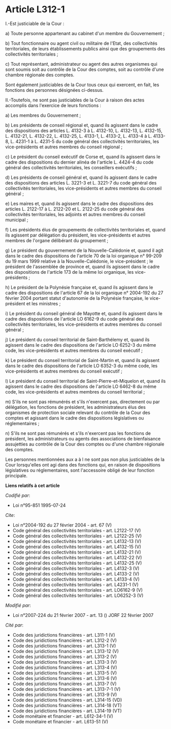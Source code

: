 # Article L312-1

I.-Est justiciable de la Cour : 

a) Toute personne appartenant au cabinet d'un membre du Gouvernement ; 

b) Tout fonctionnaire ou agent civil ou militaire de l'Etat, des collectivités territoriales, de leurs établissements publics
ainsi que des groupements des collectivités territoriales ; 

c) Tout représentant, administrateur ou agent des autres organismes qui sont soumis soit au contrôle de la Cour des comptes,
soit au contrôle d'une chambre régionale des comptes. 

Sont également justiciables de la Cour tous ceux qui exercent, en fait, les fonctions des personnes désignées ci-dessus. 

II.-Toutefois, ne sont pas justiciables de la Cour à raison des actes accomplis dans l'exercice de leurs fonctions : 

a) Les membres du Gouvernement ; 

b) Les présidents de conseil régional et, quand ils agissent dans le cadre des dispositions des articles L. 4132-3 à L.
4132-10, L. 4132-13, L. 4132-15, L. 4132-21, L. 4132-22, L. 4132-25, L. 4133-1, L. 4133-2, L. 4133-4 à L. 4133-8, L. 4231-1 à
L. 4231-5 du code général des collectivités territoriales, les vice-présidents et autres membres du conseil régional ; 

c) Le président du conseil exécutif de Corse et, quand ils agissent dans le cadre des dispositions du dernier alinéa de
l'article L. 4424-4 du code général des collectivités territoriales, les conseillers exécutifs ; 

d) Les présidents de conseil général et, quand ils agissent dans le cadre des dispositions des articles L. 3221-3 et L.
3221-7 du code général des collectivités territoriales, les vice-présidents et autres membres du conseil général ; 

e) Les maires et, quand ils agissent dans le cadre des dispositions des articles L. 2122-17 à L. 2122-20 et L. 2122-25 du
code général des collectivités territoriales, les adjoints et autres membres du conseil municipal ; 

f) Les présidents élus de groupements de collectivités territoriales et, quand ils agissent par délégation du président, les
vice-présidents et autres membres de l'organe délibérant du groupement ; 

g) Le président du gouvernement de la Nouvelle-Calédonie et, quand il agit dans le cadre des dispositions de l'article 70 de
la loi organique n° 99-209 du 19 mars 1999 relative à la Nouvelle-Calédonie, le vice-président ; le président de l'assemblée
de province et, quand ils agissent dans le cadre des dispositions de l'article 173 de la même loi organique, les vice-
présidents ; 

h) Le président de la Polynésie française et, quand ils agissent dans le cadre des dispositions de l'article 67 de la loi
organique n° 2004-192 du 27 février 2004 portant statut d'autonomie de la Polynésie française, le vice-président et les
ministres ; 

i) Le président du conseil général de Mayotte et, quand ils agissent dans le cadre des dispositions de l'article LO 6162-9 du
code général des collectivités territoriales, les vice-présidents et autres membres du conseil général ; 

j) Le président du conseil territorial de Saint-Barthélemy et, quand ils agissent dans le cadre des dispositions de l'article
LO 6252-3 du même code, les vice-présidents et autres membres du conseil exécutif ; 

k) Le président du conseil territorial de Saint-Martin et, quand ils agissent dans le cadre des dispositions de l'article LO
6352-3 du même code, les vice-présidents et autres membres du conseil exécutif ; 

l) Le président du conseil territorial de Saint-Pierre-et-Miquelon et, quand ils agissent dans le cadre des dispositions de
l'article LO 6462-8 du même code, les vice-présidents et autres membres du conseil territorial ; 

m) S'ils ne sont pas rémunérés et s'ils n'exercent pas, directement ou par délégation, les fonctions de président, les
administrateurs élus des organismes de protection sociale relevant du contrôle de la Cour des comptes et agissant dans le
cadre des dispositions législatives ou réglementaires ; 

n) S'ils ne sont pas rémunérés et s'ils n'exercent pas les fonctions de président, les administrateurs ou agents des
associations de bienfaisance assujetties au contrôle de la Cour des comptes ou d'une chambre régionale des comptes. 

Les personnes mentionnées aux a à l ne sont pas non plus justiciables de la Cour lorsqu'elles ont agi dans des fonctions qui,
en raison de dispositions législatives ou réglementaires, sont l'accessoire obligé de leur fonction principale.

**Liens relatifs à cet article**

_Codifié par_:

  - Loi n°95-851 1995-07-24

_Cite_:

  - Loi n°2004-192 du 27 février 2004 - art. 67 (V)
  - Code général des collectivités territoriales - art. L2122-17 (V)
  - Code général des collectivités territoriales - art. L2122-25 (V)
  - Code général des collectivités territoriales - art. L4132-13 (V)
  - Code général des collectivités territoriales - art. L4132-15 (V)
  - Code général des collectivités territoriales - art. L4132-21 (V)
  - Code général des collectivités territoriales - art. L4132-22 (V)
  - Code général des collectivités territoriales - art. L4132-25 (V)
  - Code général des collectivités territoriales - art. L4132-3 (V)
  - Code général des collectivités territoriales - art. L4133-2 (V)
  - Code général des collectivités territoriales - art. L4133-4 (V)
  - Code général des collectivités territoriales - art. L4231-1 (V)
  - Code général des collectivités territoriales - art. LO6162-9 (V)
  - Code général des collectivités territoriales - art. LO6252-3 (V)

_Modifié par_:

  - Loi n°2007-224 du 21 février 2007 - art. 13 () JORF 22 février 2007

_Cité par_:

  - Code des juridictions financières - art. L311-1 (V)
  - Code des juridictions financières - art. L312-2 (V)
  - Code des juridictions financières - art. L313-1 (V)
  - Code des juridictions financières - art. L313-12 (V)
  - Code des juridictions financières - art. L313-2 (V)
  - Code des juridictions financières - art. L313-3 (V)
  - Code des juridictions financières - art. L313-4 (V)
  - Code des juridictions financières - art. L313-5 (V)
  - Code des juridictions financières - art. L313-6 (V)
  - Code des juridictions financières - art. L313-7 (V)
  - Code des juridictions financières - art. L313-7-1 (V)
  - Code des juridictions financières - art. L313-9 (V)
  - Code des juridictions financières - art. L314-15 (VD)
  - Code des juridictions financières - art. L314-18 (VT)
  - Code des juridictions financières - art. L314-19 (VT)
  - Code monétaire et financier - art. L612-34-1 (V)
  - Code monétaire et financier - art. L613-51 (V)
